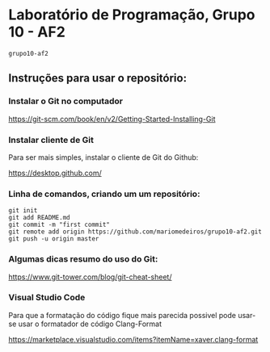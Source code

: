 # Laboratório de Programação, Grupo 10 - AF2

    grupo10-af2


## Instruções para usar o repositório:

### Instalar o Git no computador

https://git-scm.com/book/en/v2/Getting-Started-Installing-Git

### Instalar cliente de Git
Para ser mais simples, instalar o cliente de Git do Github:

https://desktop.github.com/

### Linha de comandos, criando um um repositório:
    git init
    git add README.md
    git commit -m "first commit"
    git remote add origin https://github.com/mariomedeiros/grupo10-af2.git
    git push -u origin master

### Algumas dicas resumo do uso do Git:

https://www.git-tower.com/blog/git-cheat-sheet/

### Visual Studio Code

Para que a formatação do código fique mais parecida possivel pode usar-se usar o formatador de código Clang-Format

https://marketplace.visualstudio.com/items?itemName=xaver.clang-format

